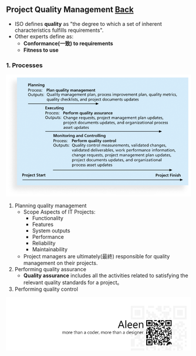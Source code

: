 ## Project Quality Management	[Back](./../projectManagement.md)

- ISO defines **quality** as "the degree to which a set of inherent characteristics fulfills requirements".
- Other experts define as:
    - **Conformance(一致) to requirements**
    - **Fitness to use**

### 1. Processes

<img src="./processes.png">

1. Planning quality management
    - Scope Aspects of IT Projects:
        - Functionality
        - Features
        - System outputs
        - Performance
        - Reliability
        - Maintainability
    - Project managers are ultimately(最終) responsible for quality management on their projects.
2. Performing quality assurance
    - **Quality assurance** includes all the activities related to satisfying the relevant quality standards for a project。
3. Performing quality control

<a href="http://aleen42.github.io/" target="_blank" ><img src="./../../pic/tail.gif"></a>
